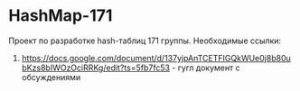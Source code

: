 # HashMap-171
Проект по разработке hash-таблиц 171 группы.
Необходимые ссылки:
1) https://docs.google.com/document/d/137yjpAnTCETFIGQkWUe0j8b80ubKzs8bIWOzOciRRKg/edit?ts=5fb7fc53 - гугл документ с обсуждениями
